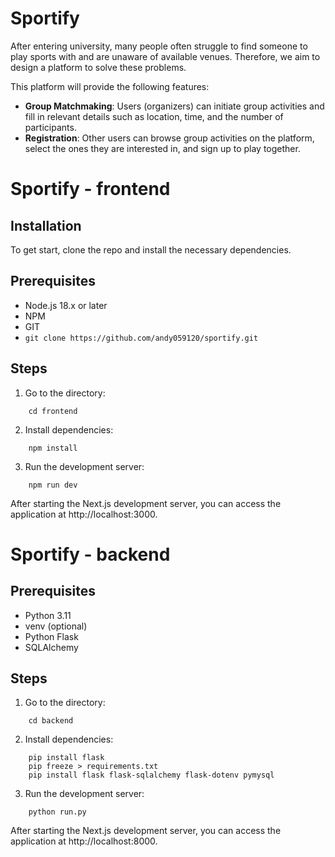 # Sportify

After entering university, many people often struggle to find someone to play sports with and are unaware of available venues. Therefore, we aim to design a platform to solve these problems.  

This platform will provide the following features:  

- **Group Matchmaking**: Users (organizers) can initiate group activities and fill in relevant details such as location, time, and the number of participants.  
- **Registration**: Other users can browse group activities on the platform, select the ones they are interested in, and sign up to play together.

# Sportify - frontend

## Installation
To get start, clone the repo and install the necessary dependencies.

## Prerequisites
- Node.js 18.x or later
- NPM 
- GIT 
- ```git clone https://github.com/andy059120/sportify.git```

## Steps
1. Go to the directory:
```
    cd frontend
```

2. Install dependencies:
```
    npm install
```

3. Run the development server:
```
    npm run dev
```
After starting the Next.js development server, you can access the application at http://localhost:3000.


# Sportify - backend

## Prerequisites
- Python 3.11
- venv (optional)
- Python Flask
- SQLAlchemy

## Steps
1. Go to the directory:
```
    cd backend
```

2. Install dependencies:
```
    pip install flask
    pip freeze > requirements.txt
    pip install flask flask-sqlalchemy flask-dotenv pymysql
```

3. Run the development server:
```
    python run.py
```
After starting the Next.js development server, you can access the application at http://localhost:8000.

